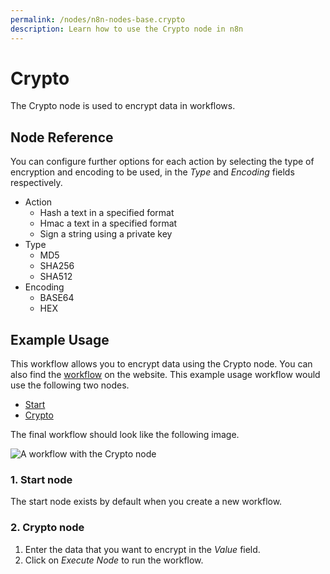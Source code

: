 ```yaml
---
permalink: /nodes/n8n-nodes-base.crypto
description: Learn how to use the Crypto node in n8n
---
```


# Crypto

The Crypto node is used to encrypt data in workflows.

## Node Reference

You can configure further options for each action by selecting the type of encryption and encoding to be used, in the *Type* and *Encoding* fields respectively.

- Action
	- Hash a text in a specified format
	- Hmac a text in a specified format
	- Sign a string using a private key
- Type
    - MD5
    - SHA256
    - SHA512
- Encoding
	- BASE64
	- HEX

## Example Usage

This workflow allows you to encrypt data using the Crypto node. You can also find the [workflow](https://n8n.io/workflows/574) on the website. This example usage workflow would use the following two nodes.
- [Start](../../core-nodes/Start/README.md)
- [Crypto]()


The final workflow should look like the following image.

![A workflow with the Crypto node](./workflow.png)

### 1. Start node

The start node exists by default when you create a new workflow.

### 2. Crypto node

1. Enter the data that you want to encrypt in the *Value* field.
2. Click on *Execute Node* to run the workflow.
